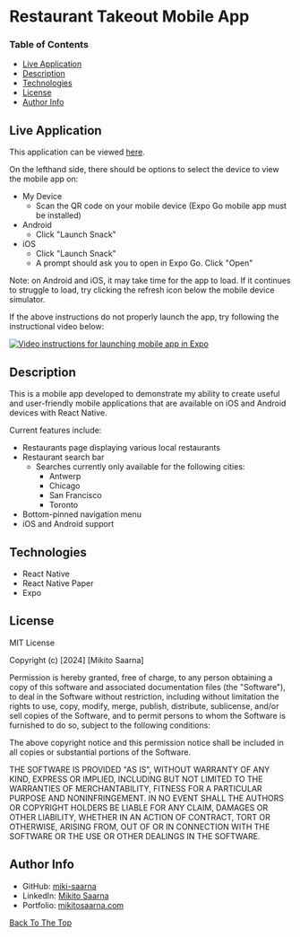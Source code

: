 # Restaurant Takeout Mobile App

### Table of Contents

- [Live Application](#live-application)
- [Description](#description)
- [Technologies](#technologies)
- [License](#license)
- [Author Info](#author-info)

## Live Application

This application can be viewed [here](https://snack.expo.dev/@seonggook13/github.com-miki-saarna-restaurant-takeout-mobile).

On the lefthand side, there should be options to select the device to view the mobile app on:

- My Device
  - Scan the QR code on your mobile device (Expo Go mobile app must be installed)
- Android
  - Click "Launch Snack"
- iOS
  - Click "Launch Snack"
  - A prompt should ask you to open in Expo Go. Click "Open"

Note: on Android and iOS, it may take time for the app to load. If it continues to struggle to load, try clicking the refresh icon below the mobile device simulator.

If the above instructions do not properly launch the app, try following the instructional video below:

[![Video instructions for launching mobile app in Expo](https://img.youtube.com/vi/aYq_HxbvPGM/0.jpg)](https://www.youtube.com/watch?v=aYq_HxbvPGM)

## Description

This is a mobile app developed to demonstrate my ability to create useful and user-friendly mobile applications that are available on iOS and Android devices with React Native.

Current features include:

- Restaurants page displaying various local restaurants
- Restaurant search bar
  - Searches currently only available for the following cities:
    - Antwerp
    - Chicago
    - San Francisco
    - Toronto
- Bottom-pinned navigation menu
- iOS and Android support

## Technologies

- React Native
- React Native Paper
- Expo

## License

MIT License

Copyright (c) [2024] [Mikito Saarna]

Permission is hereby granted, free of charge, to any person obtaining a copy
of this software and associated documentation files (the "Software"), to deal
in the Software without restriction, including without limitation the rights
to use, copy, modify, merge, publish, distribute, sublicense, and/or sell
copies of the Software, and to permit persons to whom the Software is
furnished to do so, subject to the following conditions:

The above copyright notice and this permission notice shall be included in all
copies or substantial portions of the Software.

THE SOFTWARE IS PROVIDED "AS IS", WITHOUT WARRANTY OF ANY KIND, EXPRESS OR
IMPLIED, INCLUDING BUT NOT LIMITED TO THE WARRANTIES OF MERCHANTABILITY,
FITNESS FOR A PARTICULAR PURPOSE AND NONINFRINGEMENT. IN NO EVENT SHALL THE
AUTHORS OR COPYRIGHT HOLDERS BE LIABLE FOR ANY CLAIM, DAMAGES OR OTHER
LIABILITY, WHETHER IN AN ACTION OF CONTRACT, TORT OR OTHERWISE, ARISING FROM,
OUT OF OR IN CONNECTION WITH THE SOFTWARE OR THE USE OR OTHER DEALINGS IN THE
SOFTWARE.

## Author Info

- GitHub: [miki-saarna](https://github.com/miki-saarna)
- LinkedIn: [Mikito Saarna](https://www.linkedin.com/in/mikito-saarna/)
- Portfolio: [mikitosaarna.com](https://mikitosaarna.com)

[Back To The Top](#personal-portfolio-website)
